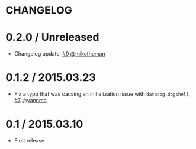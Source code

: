 # CHANGELOG

0.2.0 / Unreleased
==================

- Changelog update, [#9][] [@miketheman][]

0.1.2 / 2015.03.23
==================

- Fix a typo that was causing an initialization issue with `datadog.dogshell`, [#7][] [@yannmh][]

0.1 / 2015.03.10
================

- First release

<!--- The following link definition list is generated by PimpMyChangelog --->
[#7]: https://github.com/DataDog/datadogpy/issues/7
[#9]: https://github.com/DataDog/datadogpy/issues/9
[@miketheman]: https://github.com/miketheman
[@yannmh]: https://github.com/yannmh
